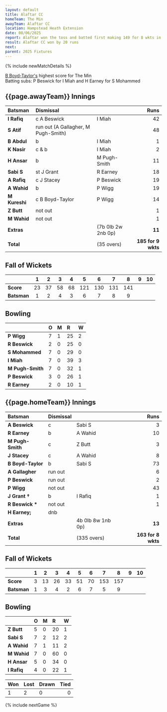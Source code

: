 ```yaml
---
layout: default
title: Alaftar CC
homeTeam: The Min
awayTeam: Alaftar CC
location: Hampstead Heath Extension 
date: 08/06/2025
report: Alaftar won the toss and batted first making 149 for 8 wkts in 35 overs. The Min replied with 135 all out in 31.5 overs.
result: Alaftar CC won by 20 runs
next: 
parent: 2025 Fixtures
---
```


{% include newMatchDetails %}

[B Boyd-Taylor's](../records/honours-board-batting) highest score for The Min<br />
Batting subs: P Beswick for I Miah and H Earney for S Mohammed

## {{page.awayTeam}} Innings

| Batsman | Dismissal | | Runs |
|:---|:---|---|---:|
| **I Rafiq** | c A Beswick | I Miah | 42 |
| **S Atif** | run out (A Gallagher, M Pugh-Smith) |  | 48 |
| **B Abdul** | b | I Miah | 1 |
| **K Nasir** | c & b | I Miah | 2 |
| **H Ansar** | b | M Pugh-Smith | 11 |
| **Sabi S** | st J Grant | R Earney | 18 |
| **A Rafiq** | c J Stacey | P Beswick | 19 |
| **A Wahid** | b | P Wigg | 19 |
| **M Kureshi** | c B Boyd-Taylor | P Wigg | 14 |
| **Z Butt** | not out |   | 1 |
| **M Wahid** | not out |  | 1 |
| **Extras** | | (7b 0lb 2w 2nb 0p) | **11** |
| **Total** | | (35 overs) | **185 for 9 wkts** |

## Fall of Wickets

| | 1 | 2 | 3 | 4 | 5 | 6 | 7 | 8 | 9 | 10 |
|---|:---:|:---:|:---:|:---:|:---:|:---:|:---:|:---:|:---:|:---:|
| **Score** | 23 | 37 | 58 | 68 | 121 | 130 | 131 | 141 |  |  |
| **Batsman** | 1  | 2 | 4 | 3 | 6 | 7 | 8 | 9 |  |  |

## Bowling

| | O | M | R | W |
|---|:---|:---|:---|:---|
| **P Wigg** | 7 | 1 | 25 | 2 |
| **R Beswick** | 2 | 0 | 25 | 0 |
| **S Mohammed** | 7 | 0 | 29 | 0 |
| **I Miah** | 7 | 0 | 39 | 3 |
| **M Pugh-Smith** | 7 | 0 | 32 | 1 |
| **P Beswick** | 3 | 0 | 26 | 1 |
| **R Earney** | 2 | 0 | 10 | 1 |

## {{page.homeTeam}} Innings

| Batsman | Dismissal | | Runs |
|:---|:---|---|---:|
| **A Beswick** | c | Sabi S | 3 |
| **R Earney** | b | A Wahid | 10 |
| **M Pugh-Smith** | c | Z Butt | 3 |
| **J Stacey** | c | A Wahid | 8 |
| **B Boyd-Taylor** | b | Sabi S | 73 |
| **A Gallagher** | run out |  | 6 |
| **P Beswick** | run out | | 2 |
| **P Wigg** | not out |  | 43 |
| **J Grant &#8224;** | b | I Rafiq | 1 |
| **R Beswick &#42;** | not out |   | 1 |
| **H Earney;** | dnb |  |  |
| **Extras** | | 4b 0lb 8w 1nb 0p) | **13** |
| **Total** | | (335 overs) | **163 for 8 wkts** |

## Fall of Wickets

| | 1 | 2 | 3 | 4 | 5 | 6 | 7 | 8 | 9 | 10 |
|---|:---:|:---:|:---:|:---:|:---:|:---:|:---:|:---:|:---:|:---:|
| **Score** | 3 | 13 | 26 | 33 | 51 | 70 | 153 | 157 |  |  |
| **Batsman** | 1 | 3 | 4 | 2 | 6 | 7 | 5 | 9 |  |  | 

## Bowling

| | O | M | R | W |
|---|:---|:---|:---|:---|
| **Z Butt** | 5 | 0 | 20 | 1 |
| **Sabi S** | 7 | 2 | 12 | 2 |
| **A Wahid** | 7 | 1 | 11 | 2 |
| **M Wahid** | 7 | 0 | 60 | 0 |
| **H Ansar** | 5 | 0 | 34 | 0 |
| **I Rafiq** | 4 | 0 | 22 | 1 |

| Won | Lost | Drawn | Tied |
|:---|:---|:---|---:|
| 1 | 2 | 0 | 0 |

{% include nextGame %}